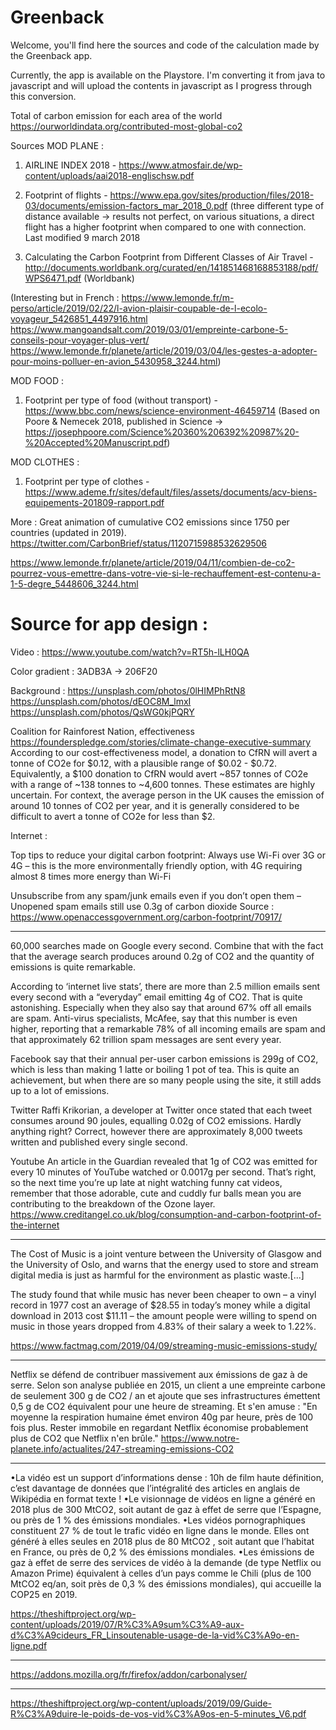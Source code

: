 # Greenback

Welcome,
you'll find here the sources and code of the calculation made by the Greenback app.

Currently, the app is available on the Playstore. I'm converting it from java to javascript and will upload the contents in javascript as I progress through this conversion.

Total of carbon emission for each area of the world
https://ourworldindata.org/contributed-most-global-co2

Sources
MOD PLANE :

1) AIRLINE INDEX 2018 - https://www.atmosfair.de/wp-content/uploads/aai2018-englischsw.pdf

2) Footprint of flights - https://www.epa.gov/sites/production/files/2018-03/documents/emission-factors_mar_2018_0.pdf (three different type of distance available 
-> results not perfect, on various situations, a direct flight has a higher footprint when compared to one with connection. Last modified 9 march 2018

3) Calculating the Carbon Footprint from Different Classes of Air Travel - http://documents.worldbank.org/curated/en/141851468168853188/pdf/WPS6471.pdf (Worldbank)

(Interesting but in French : 
https://www.lemonde.fr/m-perso/article/2019/02/22/l-avion-plaisir-coupable-de-l-ecolo-voyageur_5426851_4497916.html
https://www.mangoandsalt.com/2019/03/01/empreinte-carbone-5-conseils-pour-voyager-plus-vert/
https://www.lemonde.fr/planete/article/2019/03/04/les-gestes-a-adopter-pour-moins-polluer-en-avion_5430958_3244.html)


MOD FOOD :
1) Footprint per type of food (without transport) - https://www.bbc.com/news/science-environment-46459714 (Based on Poore & Nemecek 2018, published in Science 
-> https://josephpoore.com/Science%20360%206392%20987%20-%20Accepted%20Manuscript.pdf)

MOD CLOTHES :
1) Footprint per type of clothes - https://www.ademe.fr/sites/default/files/assets/documents/acv-biens-equipements-201809-rapport.pdf



More :
Great animation of cumulative CO2 emissions since 1750 per countries (updated in 2019).
https://twitter.com/CarbonBrief/status/1120715988532629506

https://www.lemonde.fr/planete/article/2019/04/11/combien-de-co2-pourrez-vous-emettre-dans-votre-vie-si-le-rechauffement-est-contenu-a-1-5-degre_5448606_3244.html


# Source for app design :
Video :
https://www.youtube.com/watch?v=RT5h-lLH0QA

Color gradient :
3ADB3A -> 206F20

Background :
https://unsplash.com/photos/0lHIMPhRtN8
https://unsplash.com/photos/dEOC8M_lmxI
https://unsplash.com/photos/QsWG0kjPQRY


Coalition for Rainforest Nation, effectiveness
https://founderspledge.com/stories/climate-change-executive-summary
According to our cost-effectiveness model, a donation to CfRN will avert a tonne of CO2e for $0.12, with a plausible range of $0.02 - $0.72. Equivalently, a $100 donation to CfRN would avert ~857 tonnes of CO2e with a range of ~138 tonnes to ~4,600 tonnes. These estimates are highly uncertain. For context, the average person in the UK causes the emission of around 10 tonnes of CO2 per year, and it is generally considered to be difficult to avert a tonne of CO2e for less than $2. 



Internet :

Top tips to reduce your digital carbon footprint:
Always use Wi-Fi over 3G or 4G – this is the more environmentally friendly option, with 4G requiring almost 8 times more energy than Wi-Fi

Unsubscribe from any spam/junk emails even if you don’t open them – Unopened spam emails still use 0.3g of carbon dioxide
Source : https://www.openaccessgovernment.org/carbon-footprint/70917/

-----------

60,000 searches made on Google every second. Combine that with the fact that the average search produces around 0.2g of CO2 and the quantity of emissions is quite remarkable.

According to ‘internet live stats’, there are more than 2.5 million emails sent every second with a “everyday” email emitting 4g of CO2. That is quite astonishing. Especially when they also say that around 67% off all emails are spam. Anti-virus specialists, McAfee, say that this number is even higher, reporting that a remarkable 78% of all incoming emails are spam and that approximately 62 trillion spam messages are sent every year.

Facebook say that their annual per-user carbon emissions is 299g of CO2, which is less than making 1 latte or boiling 1 pot of tea. This is quite an achievement, but when there are so many people using the site, it still adds up to a lot of emissions.

Twitter
Raffi Krikorian, a developer at Twitter once stated that each tweet consumes around 90 joules, equalling 0.02g of CO2 emissions. Hardly anything right? Correct, however there are approximately 8,000 tweets written and published every single second.

Youtube
An article in the Guardian revealed that 1g of CO2 was emitted for every 10 minutes of YouTube watched or 0.0017g per second. That’s right, so the next time you’re up late at night watching funny cat videos, remember that those adorable, cute and cuddly fur balls mean you are contributing to the breakdown of the Ozone layer.
https://www.creditangel.co.uk/blog/consumption-and-carbon-footprint-of-the-internet

--------

The Cost of Music is a joint venture between the University of Glasgow and the University of Oslo, and warns that the energy used to store and stream digital media is just as harmful for the environment as plastic waste.[...]

The study found that while music has never been cheaper to own – a vinyl record in 1977 cost an average of $28.55 in today’s money while a digital download in 2013 cost $11.11 – the amount people were willing to spend on music in those years dropped from 4.83% of their salary a week to 1.22%.

https://www.factmag.com/2019/04/09/streaming-music-emissions-study/

-----------


Netflix se défend de contribuer massivement aux émissions de gaz à de serre. Selon son analyse publiée en 2015, un client a une empreinte carbone de seulement 300 g de CO2 / an et ajoute que ses infrastructures émettent 0,5 g de CO2 équivalent pour une heure de streaming. Et s'en amuse : "En moyenne la respiration humaine émet environ 40g par heure, près de 100 fois plus. Rester immobile en regardant Netflix économise probablement plus de CO2 que Netflix n'en brûle." 
https://www.notre-planete.info/actualites/247-streaming-emissions-CO2

----------

•La vidéo est un support d’informations dense : 10h de film haute
définition, c’est davantage de données
que l’intégralité des articles en anglais
de Wikipédia en format texte !
•Le visionnage de vidéos en ligne a
généré en 2018 plus de 300 MtCO2,
soit autant de gaz à effet de serre que
l’Espagne, ou près de 1 % des émissions mondiales.
•Les vidéos pornographiques constituent 27 % de tout le trafic vidéo en
ligne dans le monde. Elles ont généré
à elles seules en 2018 plus de 80 MtCO2
,
soit autant que l’habitat en France, ou
près de 0,2 % des émissions mondiales.
•Les émissions de gaz à effet de
serre des services de vidéo à la
demande (de type Netflix ou Amazon Prime) équivalent à celles d’un
pays comme le Chili (plus de 100
MtCO2
eq/an, soit près de 0,3 % des
émissions mondiales), qui accueille la
COP25 en 2019.

https://theshiftproject.org/wp-content/uploads/2019/07/R%C3%A9sum%C3%A9-aux-d%C3%A9cideurs_FR_Linsoutenable-usage-de-la-vid%C3%A9o-en-ligne.pdf


-----
https://addons.mozilla.org/fr/firefox/addon/carbonalyser/

--------
https://theshiftproject.org/wp-content/uploads/2019/09/Guide-R%C3%A9duire-le-poids-de-vos-vid%C3%A9os-en-5-minutes_V6.pdf
